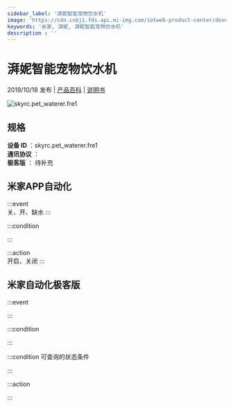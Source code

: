 ```yaml
---
sidebar_label: '湃妮智能宠物饮水机'
image: 'https://cdn.cnbj1.fds.api.mi-img.com/iotweb-product-center/developer_15698062238734wrD3pCB.png?GalaxyAccessKeyId=AKVGLQWBOVIRQ3XLEW&Expires=9223372036854775807&Signature=1CULLIj7siDY45D/Q9ESJqD0dxY='
keywords: '米家, 湃妮, 湃妮智能宠物饮水机'
description : ''
---
```

# 湃妮智能宠物饮水机

2019/10/18 发布 | [产品百科](https://home.mi.com/webapp/content/baike/product/index.html?model=skyrc.pet_waterer.fre1/) | [说明书](https://home.mi.com/views/introduction.html?model=skyrc.pet_waterer.fre1&region=cn)

![skyrc.pet_waterer.fre1](https://cdn.cnbj1.fds.api.mi-img.com/iotweb-product-center/developer_15698062238734wrD3pCB.png?GalaxyAccessKeyId=AKVGLQWBOVIRQ3XLEW&Expires=9223372036854775807&Signature=1CULLIj7siDY45D/Q9ESJqD0dxY=)

## 规格  
> 
**设备 ID** ：skyrc.pet_waterer.fre1  
**通讯协议** ：  
**极客版**  ： 待补充 


## 米家APP自动化  

:::event  
关、开、缺水
:::

:::condition  

:::

:::action   
开启、关闭
:::

## 米家自动化极客版  

:::event  

:::

:::condition  

:::

:::condition 可查询的状态条件  

:::

:::action  

:::

        
